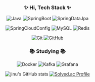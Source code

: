 <h3 align="center">✨ Hi, Tech Stack ✨</h3>
<div align="center">
  
![Java](https://img.shields.io/badge/java-007396?style=for-the-badge&logo=java&logoColor=white)
![SpringBoot](https://img.shields.io/badge/springboot-6DB33F.svg?&style=for-the-badge&logo=springboot&logoColor=white)
![SpringDataJpa](https://img.shields.io/badge/Spring%20Data%20JPA-6DB33F?style=for-the-badge&logo=spring&logoColor=white)

![SpringCloudConfig](https://img.shields.io/badge/Spring%20Cloud%20Config-6DB33F?style=for-the-badge&logo=spring&logoColor=white)
![MySQL](https://img.shields.io/badge/MySQL-4479A1.svg?&style=for-the-badge&logo=MySQL&logoColor=white)
![Redis](https://img.shields.io/badge/Redis-DC382D?style=for-the-badge&logoColor=white)

![Git](https://img.shields.io/badge/git-F05032.svg?&style=for-the-badge&logo=git&logoColor=white)
![GitHub](https://img.shields.io/badge/github-181717.svg?&style=for-the-badge&logo=github&logoColor=white)

</div>

<h3 align="center">📚 Studying 📚</h3>
<div align="center">
  
![Docker](https://img.shields.io/badge/docker-2496ED.svg?&style=for-the-badge&logo=docker&logoColor=white)
![Kafka](https://img.shields.io/badge/apachekafka-231F20.svg?&style=for-the-badge&logo=apachekafka&logoColor=white)
![Grafana](https://img.shields.io/badge/grafana-F46800.svg?&style=for-the-badge&logo=grafana&logoColor=white)

</div>


<div align="center">
  
![jinu's GitHub stats](https://github-readme-stats.vercel.app/api?username=byeongsuLEE&show_icons=true&theme=radical)
[![Solved.ac Profile](http://mazassumnida.wtf/api/v2/generate_badge?boj=comstar99)](https://solved.ac/comstar99/)
</div>
